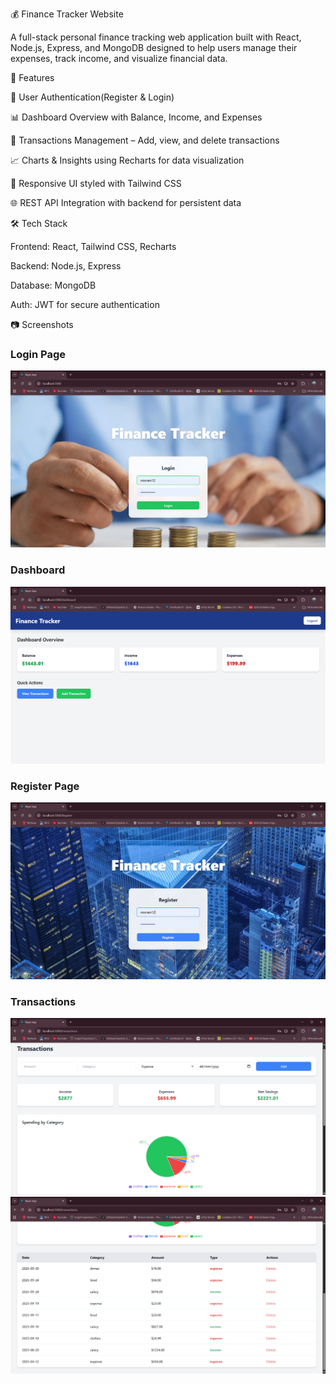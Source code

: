 💰 Finance Tracker Website



A full-stack personal finance tracking web application built with React, Node.js, Express, and MongoDB designed to help users manage their expenses, track income, and visualize financial data.  



📌 Features

 🔐 User Authentication(Register \& Login)  

 📊 Dashboard Overview with Balance, Income, and Expenses  

 🧾 Transactions Management – Add, view, and delete transactions  

 📈 Charts & Insights using Recharts for data visualization  

 🎨 Responsive UI styled with Tailwind CSS  

 🌐 REST API Integration with backend for persistent data  



 🛠️ Tech Stack

 Frontend: React, Tailwind CSS, Recharts  

 Backend: Node.js, Express  

 Database: MongoDB  

 Auth: JWT for secure authentication  

 📷 Screenshots

### Login Page
![Login](./docs/Login.png)

### Dashboard
![Dashboard](./docs/Dashboard.png)

### Register Page
![Register](./docs/Register.png)

### Transactions
![Transactions 1](./docs/Transactions1.png)
![Transactions 2](./docs/Transactions2.png)







